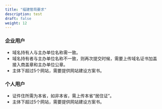 ```yaml
---
title: "福建管局要求"
description: test
draft: false
weight: 12
---
```




### 企业用户

- 域名持有人与主办单位名称需一致。
- 域名持有者与主办单位名称不一致，则再次提交时候，需要上传域名证书加盖接入商盖章和主办单位公章。
- 主体下超过5个网站，需要提供网站建设方案书。

### 个人用户

- 证件住所需为本省，如非本省，需上传本省“居住证”。
- 主体下超过5个网站，需要提供网站建设方案书。